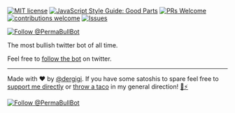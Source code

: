 [![MIT license](http://img.shields.io/badge/license-MIT-brightgreen.svg)](http://opensource.org/licenses/MIT)
[![JavaScript Style Guide: Good Parts](https://img.shields.io/badge/code%20style-goodparts-brightgreen.svg?style=flat)](https://github.com/dwyl/goodparts "JavaScript The Good Parts")
[![PRs Welcome](https://img.shields.io/badge/PRs-welcome-brightgreen.svg)](http://makeapullrequest.com)
[![contributions welcome](https://img.shields.io/badge/contributions-welcome-brightgreen.svg?style=flat)](https://github.com/dwyl/goodparts/issues)
[![Issues](http://img.shields.io/github/issues/dergigi/btc-quotes-bot.svg)](https://github.com/dergigi/btc-quotes-bot/issues)

[![Follow @PermaBullBot](https://img.shields.io/twitter/follow/PermaBullBot.svg?style=social&logo=twitter)](https://twitter.com/intent/follow?screen_name=PermaBullBot)

The most bullish twitter bot of all time.

Feel free to [follow the bot](https://twitter.com/intent/follow?screen_name=PermaBullBot) on twitter.

---

Made with ❤️ by [@dergigi](https://github.com/dergigi/). If you have some satoshis to spare feel free to [support me directly](https://dergigi.com/support/) or [throw a taco](https://tippin.me/@dergigi) in my general direction! [🌮⚡️](https://tippin.me/@dergigi)

[![Follow @PermaBullBot](https://img.shields.io/twitter/follow/PermaBullBot.svg?style=social&logo=twitter)](https://twitter.com/intent/follow?screen_name=PermaBullBot)

